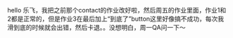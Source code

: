 hello 乐飞，我把之前那个contact的作业改好啦，然后周五的作业里面，作业1和2都是正常的，但是作业3在最后加上“到底了”button这里好像搞不成功，每次我滑到底的时候就会出错，然后卡退。。没想明白，周一QA问一下～
